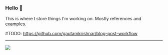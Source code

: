 ### Hello 👋

This is where I store things I'm working on. Mostly references and examples. 

#TODO: https://github.com/gautamkrishnar/blog-post-workflow

---

![](http://github-profile-summary-cards.vercel.app/api/cards/productive-time?username=b08x&theme=gruvbox&utcOffset=8)



